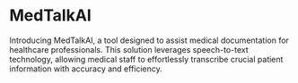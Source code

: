 # MedTalkAI

Introducing MedTalkAI, a tool designed to assist medical documentation for healthcare professionals. This solution leverages speech-to-text technology, allowing medical staff to effortlessly transcribe crucial patient information with accuracy and efficiency.
